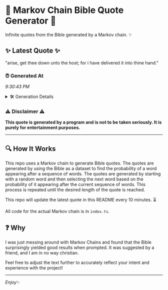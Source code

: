 # 📖 Markov Chain Bible Quote Generator 📖

Infinite quotes from the Bible generated by a Markov chain. ✨

## ✨ Latest Quote ✨
"arise, get thee down unto the host; for i have delivered it into thine hand."

### ⏰ Generated At
*9:30:43 PM*

<details>
    <summary>🛠️ Generation Details</summary>
    <p>
        <strong>🌱 Seed:</strong> arise,<br>
        <strong>🔄 Iterations:</strong> 14<br>
        <strong>📜 Context History:</strong><br>[ arise, ]: get<br>[ arise,, get ]: thee<br>[ arise,, get, thee ]: down<br>[ arise,, get, thee, down ]: unto<br>[ arise,, get, thee, down, unto ]: the<br>[ arise,, get, thee, down, unto, the ]: host;<br>[ get, thee, down, unto, the, host; ]: for<br>[ thee, down, unto, the, host;, for ]: i<br>[ down, unto, the, host;, for, i ]: have<br>[ unto, the, host;, for, i, have ]: delivered<br>[ the, host;, for, i, have, delivered ]: it<br>[ host;, for, i, have, delivered, it ]: into<br>[ for, i, have, delivered, it, into ]: thine<br>[ i, have, delivered, it, into, thine ]: hand.<br>
    </p>
</details>

### ⚠️ Disclaimer ⚠️
**This quote is generated by a program and is not to be taken seriously. It is purely for entertainment purposes.**

---

## 🔍 How It Works

This repo uses a Markov chain to generate Bible quotes. The quotes are generated by using the Bible as a dataset to find the probability of a word appearing after a sequence of words. The quotes are generated by starting with a random word and then selecting the next word based on the probability of it appearing after the current sequence of words. This process is repeated until the desired length of the quote is reached.

This repo will update the latest quote in this README every 10 minutes. ⏳

All code for the actual Markov chain is in `index.ts`.

## ❓ Why

I was just messing around with Markov Chains and found that the Bible surprisingly yielded good results when prompted. 
It was suggested by a friend, and I am in no way christian.

Feel free to adjust the text further to accurately reflect your intent and experience with the project!

---

*Enjoy*✨
